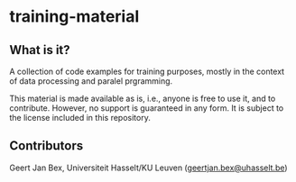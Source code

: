 training-material
=================

What is it?
-----------
A collection of code examples for training purposes, mostly in the
context of data processing and paralel prgramming.

This material is made available as is, i.e., anyone is free to use it,
and to contribute.  However, no support is guaranteed in any form.  It
is subject to the license included in this repository.

Contributors
------------
Geert Jan Bex, Universiteit Hasselt/KU Leuven (geertjan.bex@uhasselt.be)


